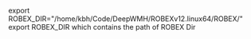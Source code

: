 export ROBEX_DIR="/home/kbh/Code/DeepWMH/ROBEXv12.linux64/ROBEX/"
export ROBEX_DIR which contains the path of ROBEX Dir